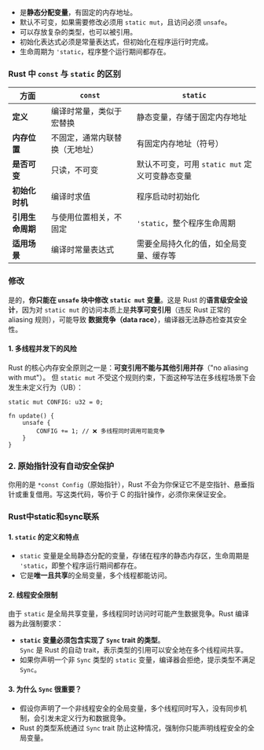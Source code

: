 - 是**静态分配变量**，有固定的内存地址。
- 默认不可变，如果需要修改必须用 `static mut`，且访问必须 `unsafe`。
- 可以存放复杂的类型，也可以被引用。
- 初始化表达式必须是常量表达式，但初始化在程序运行时完成。
- 生命周期为 `'static`，程序整个运行期间都存在。



### Rust 中 `const` 与 `static` 的区别

| 方面         | `const`         | `static`                       |
| ---------- | --------------- | ------------------------------ |
| **定义**     | 编译时常量，类似于宏替换    | 静态变量，存储于固定内存地址                 |
| **内存位置**   | 不固定，通常内联替换（无地址） | 有固定内存地址（符号）                    |
| **是否可变**   | 只读，不可变          | 默认不可变，可用 `static mut` 定义可变静态变量 |
| **初始化时机**  | 编译时求值           | 程序启动时初始化                       |
| **引用生命周期** | 与使用位置相关，不固定     | `'static`，整个程序生命周期             |
| **适用场景**   | 编译时常量表达式        | 需要全局持久化的值，如全局变量、缓存等            |
### 修改
是的，**你只能在 `unsafe` 块中修改 `static mut` 变量**。这是 Rust 的**语言级安全设计**，因为对 `static mut` 的访问本质上是**共享可变引用**（违反 Rust 正常的 aliasing 规则），可能导致 **数据竞争（data race）**，编译器无法静态检查其安全性。
#### 1. 多线程并发下的风险
Rust 的核心内存安全原则之一是：**可变引用不能与其他引用并存**（"no aliasing with mut"）。
但 `static mut` 不受这个规则约束，下面这种写法在多线程场景下会发生未定义行为（UB）：
```
static mut CONFIG: u32 = 0;

fn update() {
    unsafe {
        CONFIG += 1; // ❌ 多线程同时调用可能竞争
    }
}

```
### 2. 原始指针没有自动安全保护

你用的是 `*const Config`（原始指针），Rust 不会为你保证它不是空指针、悬垂指针或重复借用。写这类代码，等价于 C 的指针操作，必须你来保证安全。

### Rust中static和sync联系
#### 1. `static` 的定义和特点
- `static` 变量是全局静态分配的变量，存储在程序的静态内存区，生命周期是 `'static`，即整个程序运行期间都存在。
- 它是**唯一且共享**的全局变量，多个线程都能访问。
#### 2. 线程安全限制

由于 `static` 是全局共享变量，多线程同时访问时可能产生数据竞争。Rust 编译器为此强制要求：
- **`static` 变量必须包含实现了 `Sync` trait 的类型**。  
    `Sync` 是 Rust 的自动 trait，表示类型的引用可以安全地在多个线程间共享。
- 如果你声明一个非 `Sync` 类型的 `static` 变量，编译器会拒绝，提示类型不满足 `Sync`。
#### 3. 为什么 `Sync` 很重要？

- 假设你声明了一个非线程安全的全局变量，多个线程同时写入，没有同步机制，会引发未定义行为和数据竞争。
- Rust 的类型系统通过 `Sync` trait 防止这种情况，强制你只能声明线程安全的全局变量。